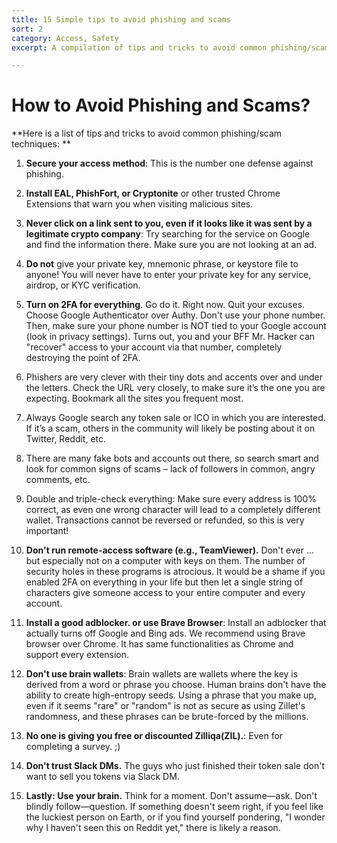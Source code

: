 ```yaml
---
title: 15 Simple tips to avoid phishing and scams
sort: 2
category: Access, Safety
excerpt: A compilation of tips and tricks to avoid common phishing/scam techniques. Do not give your private key, mnemonic phrase, or keystore file to anyone. Never click on a link sent to you, even if it looks like it was sent by a legitimate crypto company

---
```

# How to Avoid Phishing and Scams?

**Here is a list of tips and tricks to avoid common phishing/scam techniques: **

1. **Secure your access method**: This is the number one defense against phishing.

2. **Install EAL, PhishFort, or Cryptonite** or other trusted Chrome Extensions that warn you when visiting malicious sites.

3. **Never click on a link sent to you, even if it looks like it was sent by a legitimate crypto company**: Try searching for the service on Google and find the information there. Make sure you are not looking at an ad.

4. **Do not** give your private key, mnemonic phrase, or keystore file to anyone! You will never have to enter your private key for any service, airdrop, or KYC verification.

5. **Turn on 2FA for everything**. Go do it. Right now. Quit your excuses. Choose Google Authenticator over Authy. Don't use your phone number. Then, make sure your phone number is NOT tied to your Google account (look in privacy settings). Turns out, you and your BFF Mr. Hacker can "recover" access to your account via that number, completely destroying the point of 2FA.

6. Phishers are very clever with their tiny dots and accents over and under the letters. Check the URL very closely, to make sure it’s the one you are expecting. Bookmark all the sites you frequent most.

7. Always Google search any token sale or ICO in which you are interested. If it’s a scam, others in the community will likely be posting about it on Twitter, Reddit, etc.

8. There are many fake bots and accounts out there, so search smart and look for common signs of scams – lack of followers in common, angry comments, etc.

9. Double and triple-check everything: Make sure every address is 100% correct, as even one wrong character will lead to a completely different wallet. Transactions cannot be reversed or refunded, so this is very important!

10. **Don't run remote-access software (e.g., TeamViewer).** Don't ever ... but especially not on a computer with keys on them. The number of security holes in these programs is atrocious. It would be a shame if you enabled 2FA on everything in your life but then let a single string of characters give someone access to your entire computer and every account.

11. **Install a good adblocker. or use Brave Browser**: Install an adblocker that actually turns off Google and Bing ads. We recommend using Brave browser over Chrome. It has same functionalities as Chrome and support every extension.

12. **Don't use brain wallets**: Brain wallets are wallets where the key is derived from a word or phrase you choose. Human brains don't have the ability to create high-entropy seeds. Using a phrase that you make up, even if it seems "rare" or "random" is not as secure as using Zillet's randomness, and these phrases can be brute-forced by the millions.

13. **No one is giving you free or discounted Zilliqa(ZIL).**: Even for completing a survey. ;)

14. **Don't trust Slack DMs.** The guys who just finished their token sale don't want to sell you tokens via Slack DM.

15. **Lastly: Use your brain.** Think for a moment. Don't assume—ask. Don't blindly follow—question. If something doesn't seem right, if you feel like the luckiest person on Earth, or if you find yourself pondering, "I wonder why I haven't seen this on Reddit yet," there is likely a reason.


